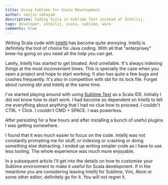 ```yaml
---
title: Using Sublime for Scala Development
author: sanjiv sahayam
description: Coding Scala in Sublime Text instead of Intellij.
tags: developer, intellij, scala, sublime, work
comments: true
---
```


Writing Scala code with [Intellij](https://www.jetbrains.com/idea) has become quite annoying. Intellij is definitely the tool of choice for Java coding. With all that "enterprisey" brew-ha going on you need all the help you can get.

Lately, Intellij has started to get bloated. And unreliable. It's always indexing things at the most inconvenient times. This is specially the case when you open a project and hope to start working. It also has quite a few bugs and crashes frequently. It's also in competition with sbt for its lock file. Forget about running sbt and Intellij at the same time.

I've started playing around with using [Sublime Text](http://www.sublimetext.com) as a Scala IDE. Initially I did not know how to start work. I had become so dependent on Intellij to tell me everything about anything that I had no clue how to proceed. I couldn't CTRL + Click. I couldn't CMD + SPACE. I was powerless.

After persisting for a few hours and after installing a bunch of useful plugins I was getting somewhere. 

I found that it was much easier to focus on the code. Intellij was not constantly prompting me for stuff, or indexing or crashing or doing something else distracting. I ended up writing simpler code as I have to use less tooling. The whole experience was much more enjoyable.

In a subsequent article I'll get into the details on how to customise your Sublime environment to make it useful for Scala development. If in the meantime you are considering leaving Intellij for Sublime, Vim, Atom or some other editor, definitely go for it. You will not regret it.